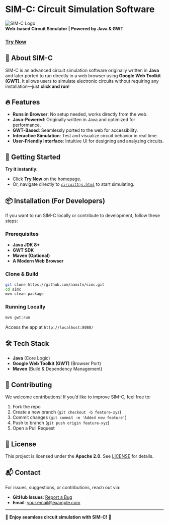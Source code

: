 # SIM-C: Circuit Simulation Software

![SIM-C Logo](https://aamitn.github.io/simc/SimC.jpg)  
**Web-based Circuit Simulator | Powered by Java & GWT**

### [Try Now](https://aamitn.github.io/simc/circuitjs.html)

## 🚀 About SIM-C
SIM-C is an advanced circuit simulation software originally written in **Java** and later ported to run directly in a web browser using **Google Web Toolkit (GWT)**. It allows users to simulate electronic circuits without requiring any installation—just **click and run**!

## 🔥 Features
- **Runs in Browser**: No setup needed, works directly from the web.
- **Java-Powered**: Originally written in Java and optimized for performance.
- **GWT-Based**: Seamlessly ported to the web for accessibility.
- **Interactive Simulation**: Test and visualize circuit behavior in real time.
- **User-Friendly Interface**: Intuitive UI for designing and analyzing circuits.

## 🎯 Getting Started
**Try it instantly:**
- Click **[Try Now](https://your-site.com)** on the homepage.
- Or, navigate directly to [`circuit1js.html`](https://your-site.com/circuit1js.html) to start simulating.

## 📦 Installation (For Developers)
If you want to run SIM-C locally or contribute to development, follow these steps:

### Prerequisites
- **Java JDK 8+**
- **GWT SDK**
- **Maven (Optional)**
- **A Modern Web Browser**

### Clone & Build
```sh
git clone https://github.com/aamitn/simc.git
cd simc
mvn clean package
```

### Running Locally
```sh
mvn gwt:run
```
Access the app at `http://localhost:8080/`

## 🛠 Tech Stack
- **Java** (Core Logic)
- **Google Web Toolkit (GWT)** (Browser Port)
- **Maven** (Build & Dependency Management)

## 🤝 Contributing
We welcome contributions! If you’d like to improve SIM-C, feel free to:
1. Fork the repo
2. Create a new branch (`git checkout -b feature-xyz`)
3. Commit changes (`git commit -m 'Added new feature'`)
4. Push to branch (`git push origin feature-xyz`)
5. Open a Pull Request

## 📜 License
This project is licensed under the **Apache 2.0**. See [LICENSE](LICENSE) for details.

## 📬 Contact
For issues, suggestions, or contributions, reach out via:
- **GitHub Issues**: [Report a Bug](https://github.com/aamitn/simc/issues)
- **Email**: [your.email@example.com](mailto:amitnandileo@gmail.com)

---
🚀 **Enjoy seamless circuit simulation with SIM-C!** 🚀
